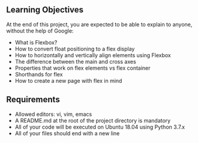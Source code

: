 ## Learning Objectives

At the end of this project, you are expected to be able to explain to anyone, without the help of Google:

* What is Flexbox?
* How to convert float positioning to a flex display
* How to horizontally and vertically align elements using Flexbox
* The difference between the main and cross axes
* Properties that work on flex elements vs flex container
* Shorthands for flex
* How to create a new page with flex in mind
## Requirements
* Allowed editors: vi, vim, emacs
* A README.md at the root of the project directory is mandatory
* All of your code will be executed on Ubuntu 18.04 using Python 3.7.x
* All of your files should end with a new line
